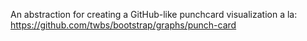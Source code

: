 An abstraction for creating a GitHub-like punchcard visualization a la: https://github.com/twbs/bootstrap/graphs/punch-card
